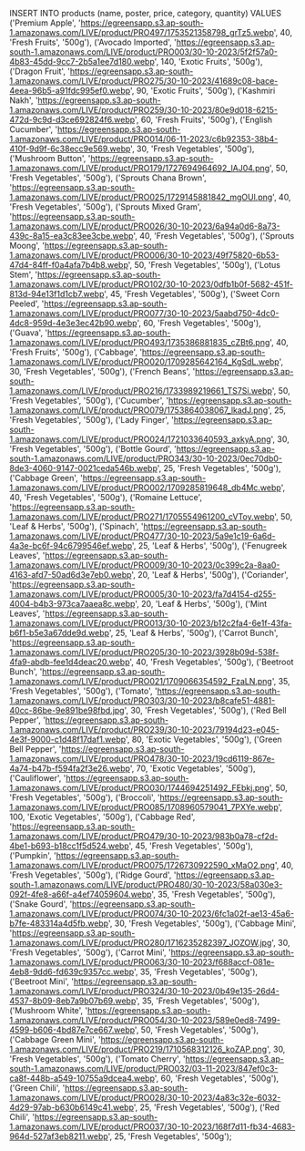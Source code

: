 INSERT INTO products (name, poster, price, category, quantity) VALUES
('Premium Apple', 'https://egreensapp.s3.ap-south-1.amazonaws.com/LIVE/product/PRO497/1753521358798_grTz5.webp', 40, 'Fresh Fruits', '500g'),
('Avocado Imported', 'https://egreensapp.s3.ap-south-1.amazonaws.com/LIVE/product/PRO003/30-10-2023/5f2f57a0-4b83-45dd-9cc7-2b5a1ee7d180.webp', 140, 'Exotic Fruits', '500g'),
('Dragon Fruit', 'https://egreensapp.s3.ap-south-1.amazonaws.com/LIVE/product/PRO275/30-10-2023/41689c08-bace-4eea-96b5-a91fdc995ef0.webp', 90, 'Exotic Fruits', '500g'),
('Kashmiri Nakh', 'https://egreensapp.s3.ap-south-1.amazonaws.com/LIVE/product/PRO259/30-10-2023/80e9d018-6215-472d-9c9d-d3ce692824f6.webp', 60, 'Fresh Fruits', '500g'),
('English Cucumber', 'https://egreensapp.s3.ap-south-1.amazonaws.com/LIVE/product/PRO014/06-11-2023/c6b92353-38b4-410f-9d9f-6c38ecc9e569.webp', 30, 'Fresh Vegetables', '500g'),
('Mushroom Button', 'https://egreensapp.s3.ap-south-1.amazonaws.com/LIVE/product/PRO179/1727694964692_lAJ04.png', 50, 'Fresh Vegetables', '500g'),
('Sprouts Chana Brown', 'https://egreensapp.s3.ap-south-1.amazonaws.com/LIVE/product/PRO025/1729145881842_mgOUl.png', 40, 'Fresh Vegetables', '500g'),
('Sprouts Mixed Gram', 'https://egreensapp.s3.ap-south-1.amazonaws.com/LIVE/product/PRO026/30-10-2023/6a94a0d6-8a73-439c-8a15-ea3c83ee3cbe.webp', 40, 'Fresh Vegetables', '500g'),
('Sprouts Moong', 'https://egreensapp.s3.ap-south-1.amazonaws.com/LIVE/product/PRO006/30-10-2023/49f75820-6b53-47d4-84ff-f0a4afa7b4b8.webp', 50, 'Fresh Vegetables', '500g'),
('Lotus Stem', 'https://egreensapp.s3.ap-south-1.amazonaws.com/LIVE/product/PRO102/30-10-2023/0dfb1b0f-5682-451f-813d-94e13f1d1cb7.webp', 45, 'Fresh Vegetables', '500g'),
('Sweet Corn Peeled', 'https://egreensapp.s3.ap-south-1.amazonaws.com/LIVE/product/PRO077/30-10-2023/5aabd750-4dc0-4dc8-959d-4e3e3ec42b90.webp', 60, 'Fresh Vegetables', '500g'),
('Guava', 'https://egreensapp.s3.ap-south-1.amazonaws.com/LIVE/product/PRO493/1735386881835_cZBt6.png', 40, 'Fresh Fruits', '500g'),
('Cabbage', 'https://egreensapp.s3.ap-south-1.amazonaws.com/LIVE/product/PRO020/1709285642164_KgSdL.webp', 30, 'Fresh Vegetables', '500g'),
('French Beans', 'https://egreensapp.s3.ap-south-1.amazonaws.com/LIVE/product/PRO216/1733989219661_TS7Si.webp', 50, 'Fresh Vegetables', '500g'),
('Cucumber', 'https://egreensapp.s3.ap-south-1.amazonaws.com/LIVE/product/PRO079/1753864038067_lkadJ.png', 25, 'Fresh Vegetables', '500g'),
('Lady Finger', 'https://egreensapp.s3.ap-south-1.amazonaws.com/LIVE/product/PRO024/1721033640593_axkyA.png', 30, 'Fresh Vegetables', '500g'),
('Bottle Gourd', 'https://egreensapp.s3.ap-south-1.amazonaws.com/LIVE/product/PRO343/30-10-2023/0ec70db0-8de3-4060-9147-0021ceda546b.webp', 25, 'Fresh Vegetables', '500g'),
('Cabbage Green', 'https://egreensapp.s3.ap-south-1.amazonaws.com/LIVE/product/PRO002/1709285819648_db4Mc.webp', 40, 'Fresh Vegetables', '500g'),
('Romaine Lettuce', 'https://egreensapp.s3.ap-south-1.amazonaws.com/LIVE/product/PRO271/1705554961200_cVToy.webp', 50, 'Leaf & Herbs', '500g'),
('Spinach', 'https://egreensapp.s3.ap-south-1.amazonaws.com/LIVE/product/PRO477/30-10-2023/5a9e1c19-6a6d-4a3e-bc6f-94c6799546ef.webp', 25, 'Leaf & Herbs', '500g'),
('Fenugreek Leaves', 'https://egreensapp.s3.ap-south-1.amazonaws.com/LIVE/product/PRO009/30-10-2023/0c399c2a-8aa0-4163-afd7-50ad6d3e7eb0.webp', 20, 'Leaf & Herbs', '500g'),
('Coriander', 'https://egreensapp.s3.ap-south-1.amazonaws.com/LIVE/product/PRO005/30-10-2023/fa7d4154-d255-4004-b4b3-973ca7aaea8c.webp', 20, 'Leaf & Herbs', '500g'),
('Mint Leaves', 'https://egreensapp.s3.ap-south-1.amazonaws.com/LIVE/product/PRO013/30-10-2023/b12c2fa4-6e1f-43fa-b6f1-b5e3a67dde9d.webp', 25, 'Leaf & Herbs', '500g'),
('Carrot Bunch', 'https://egreensapp.s3.ap-south-1.amazonaws.com/LIVE/product/PRO205/30-10-2023/3928b09d-538f-4fa9-abdb-fee1d4deac20.webp', 40, 'Fresh Vegetables', '500g'),
('Beetroot Bunch', 'https://egreensapp.s3.ap-south-1.amazonaws.com/LIVE/product/PRO021/1709066354592_FzaLN.png', 35, 'Fresh Vegetables', '500g'),
('Tomato', 'https://egreensapp.s3.ap-south-1.amazonaws.com/LIVE/product/PRO303/30-10-2023/b8cafe51-4881-40cc-86be-9e891be98fbd.jpg', 30, 'Fresh Vegetables', '500g'),
('Red Bell Pepper', 'https://egreensapp.s3.ap-south-1.amazonaws.com/LIVE/product/PRO239/30-10-2023/79194d23-e045-4e3f-9000-c1d48f17daf1.webp', 80, 'Exotic Vegetables', '500g'),
('Green Bell Pepper', 'https://egreensapp.s3.ap-south-1.amazonaws.com/LIVE/product/PRO478/30-10-2023/19cd6119-867e-4a74-b47b-f594fa2f3e26.webp', 70, 'Exotic Vegetables', '500g'),
('Cauliflower', 'https://egreensapp.s3.ap-south-1.amazonaws.com/LIVE/product/PRO030/1744694251492_FEbkj.png', 50, 'Fresh Vegetables', '500g'),
('Broccoli', 'https://egreensapp.s3.ap-south-1.amazonaws.com/LIVE/product/PRO085/1708960579041_7PXYe.webp', 100, 'Exotic Vegetables', '500g'),
('Cabbage Red', 'https://egreensapp.s3.ap-south-1.amazonaws.com/LIVE/product/PRO479/30-10-2023/983b0a78-cf2d-4be1-b693-b18cc1f5d524.webp', 45, 'Fresh Vegetables', '500g'),
('Pumpkin', 'https://egreensapp.s3.ap-south-1.amazonaws.com/LIVE/product/PRO075/1726730922590_xMaO2.png', 40, 'Fresh Vegetables', '500g'),
('Ridge Gourd', 'https://egreensapp.s3.ap-south-1.amazonaws.com/LIVE/product/PRO480/30-10-2023/58a030e3-092f-4fe8-a66f-a4ef74059604.webp', 35, 'Fresh Vegetables', '500g'),
('Snake Gourd', 'https://egreensapp.s3.ap-south-1.amazonaws.com/LIVE/product/PRO074/30-10-2023/6fc1a02f-ae13-45a6-b7fe-483314a4d5fb.webp', 30, 'Fresh Vegetables', '500g'),
('Cabbage Mini', 'https://egreensapp.s3.ap-south-1.amazonaws.com/LIVE/product/PRO280/1716235282397_JOZOW.jpg', 30, 'Fresh Vegetables', '500g'),
('Carrot Mini', 'https://egreensapp.s3.ap-south-1.amazonaws.com/LIVE/product/PRO063/30-10-2023/f688accf-081e-4eb8-9dd6-fd639c9357cc.webp', 35, 'Fresh Vegetables', '500g'),
('Beetroot Mini', 'https://egreensapp.s3.ap-south-1.amazonaws.com/LIVE/product/PRO324/30-10-2023/0b49e135-26d4-4537-8b09-8eb7a9b07b69.webp', 35, 'Fresh Vegetables', '500g'),
('Mushroom White', 'https://egreensapp.s3.ap-south-1.amazonaws.com/LIVE/product/PRO054/30-10-2023/589e0ed8-7499-4599-b606-4bd87e7ce667.webp', 50, 'Fresh Vegetables', '500g'),
('Cabbage Green Mini', 'https://egreensapp.s3.ap-south-1.amazonaws.com/LIVE/product/PRO219/1710568312126_koZAP.png', 30, 'Fresh Vegetables', '500g'),
('Tomato Cherry', 'https://egreensapp.s3.ap-south-1.amazonaws.com/LIVE/product/PRO032/03-11-2023/847ef0c3-ca8f-448b-a549-10755a9dcea4.webp', 60, 'Fresh Vegetables', '500g'),
('Green Chili', 'https://egreensapp.s3.ap-south-1.amazonaws.com/LIVE/product/PRO028/30-10-2023/4a83c32e-6032-4d29-97ab-b630b6149c41.webp', 25, 'Fresh Vegetables', '500g'),
('Red Chili', 'https://egreensapp.s3.ap-south-1.amazonaws.com/LIVE/product/PRO037/30-10-2023/168f7d11-fb34-4683-964d-527af3eb8211.webp', 25, 'Fresh Vegetables', '500g');
